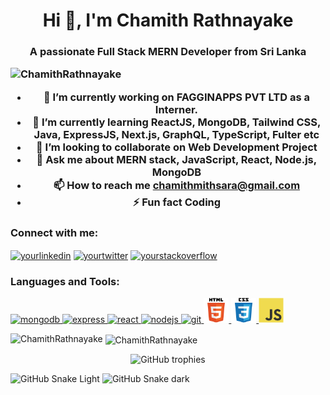 <!-- Header -->
<h1 align="center">Hi 👋, I'm Chamith Rathnayake</h1>
<h3 align="center">A passionate Full Stack MERN Developer from Sri Lanka

<!-- Profile Views & Stats -->
<p align="left"> <img src="https://komarev.com/ghpvc/?username=yourusername&label=Profile%20views&color=0e75b6&style=flat" alt="ChamithRathnayake" /> </p>

<!-- Introduction -->
- 🔭 I’m currently working on FAGGINAPPS PVT LTD as a Interner.
- 🌱 I’m currently learning ReactJS, MongoDB, Tailwind CSS, Java, ExpressJS, Next.js, GraphQL, TypeScript, Fulter etc
- 👯 I’m looking to collaborate on Web Development Project
- 💬 Ask me about MERN stack, JavaScript, React, Node.js, MongoDB
- 📫 How to reach me chamithmithsara@gmail.com
- ⚡ Fun fact Coding

<!-- Social Media Badges -->
<h3 align="left">Connect with me:</h3>
<p align="left">
<a href="https://https://www.linkedin.com/in/chamithrathnayake/" target="blank"><img align="center" src="https://cdn.jsdelivr.net/npm/simple-icons@v3/icons/linkedin.svg" alt="yourlinkedin" height="30" width="40" /></a>
<a href="https://twitter.com/yourtwitter" target="blank"><img align="center" src="https://cdn.jsdelivr.net/npm/simple-icons@v3/icons/twitter.svg" alt="yourtwitter" height="30" width="40" /></a>
<a href="https://stackoverflow.com/users/yourid" target="blank"><img align="center" src="https://cdn.jsdelivr.net/npm/simple-icons@v3/icons/stackoverflow.svg" alt="yourstackoverflow" height="30" width="40" /></a>
</p>

<!-- Languages and Tools -->
<h3 align="left">Languages and Tools:</h3>
<p align="left"> 
<a href="https://www.mongodb.com/" target="_blank"> <img src="https://www.vectorlogo.zone/logos/mongodb/mongodb-icon.svg" alt="mongodb" width="40" height="40"/> </a>
<a href="https://expressjs.com" target="_blank"> <img src="https://www.vectorlogo.zone/logos/expressjs/expressjs-icon.svg" alt="express" width="40" height="40"/> </a>
<a href="https://reactjs.org/" target="_blank"> <img src="https://cdn.worldvectorlogo.com/logos/react-2.svg" alt="react" width="40" height="40"/> </a>
<a href="https://nodejs.org" target="_blank"> <img src="https://cdn.worldvectorlogo.com/logos/nodejs-icon.svg" alt="nodejs" width="40" height="40"/> </a>
<a href="https://git-scm.com/" target="_blank"> <img src="https://www.vectorlogo.zone/logos/git-scm/git-scm-icon.svg" alt="git" width="40" height="40"/> </a>
<a href="https://www.w3.org/html/" target="_blank"> <img src="https://raw.githubusercontent.com/devicons/devicon/master/icons/html5/html5-original-wordmark.svg" alt="html5" width="40" height="40"/> </a>
<a href="https://www.w3schools.com/css/" target="_blank"> <img src="https://raw.githubusercontent.com/devicons/devicon/master/icons/css3/css3-original-wordmark.svg" alt="css3" width="40" height="40"/> </a>
<a href="https://www.javascript.com/" target="_blank"> <img src="https://raw.githubusercontent.com/devicons/devicon/master/icons/javascript/javascript-original.svg" alt="javascript" width="40" height="40"/> </a>
</p>

<!-- GitHub Stats -->
<p><img align="left" src="https://github-readme-stats.vercel.app/api/top-langs?username=ChamithRathnayake&show_icons=true&locale=en&layout=compact" alt="ChamithRathnayake" /></p>

<p>&nbsp;<img align="center" src="https://github-readme-stats.vercel.app/api?username=ChamithRathnayake&show_icons=true&locale=en" alt="ChamithRathnayake" /></p>

<!-- GitHub Trophies -->
<p align="center">
  <img src="https://github-profile-trophy.vercel.app/?username=ChamithRathnayake" alt="GitHub trophies" />
</p>

<!-- Snake Game -->
![GitHub Snake Light](https://github.com/ChamithRathnayake/ChamithRathnayake/blob/output/github-contribution-grid-snake.svg#gh-light-mode-only)
![GitHub Snake dark](https://github.com/ChamithRathnayake/ChamithRathnayake/blob/output/github-contribution-grid-snake-dark.svg#gh-dark-mode-only)

